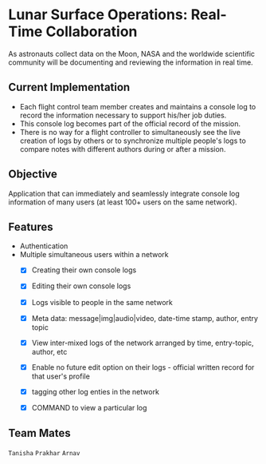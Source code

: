 # Lunar Surface Operations: Real-Time Collaboration
As astronauts collect data on the Moon, NASA and the worldwide scientific community will be documenting and reviewing the information in real time.


## Current Implementation
- Each flight control team member creates and maintains a console log to record the information necessary to support his/her job duties. 
- This console log becomes part of the official record of the mission.
- There is no way for a flight controller to simultaneously see the live creation of logs by others or to synchronize multiple people's logs to compare notes with different authors during or after a mission.

## Objective
Application that can immediately and seamlessly integrate console log information of many users (at least 100+ users on the same network).


## Features
- Authentication
- Multiple simultaneous users within a network
  - [x] Creating their own console logs
  - [x] Editing their own console logs
  - [x] Logs visible to people in the same network
  - [x] Meta data: message|img|audio|video, date-time stamp, author, entry topic
  - [x] View inter-mixed logs of the network arranged by time, entry-topic, author, etc
  - [x] Enable no future edit option on their logs - official written record for that user's profile
  - [x] tagging other log enties in the network
  - [x] COMMAND to view a particular log


## Team Mates
`Tanisha` `Prakhar` `Arnav`